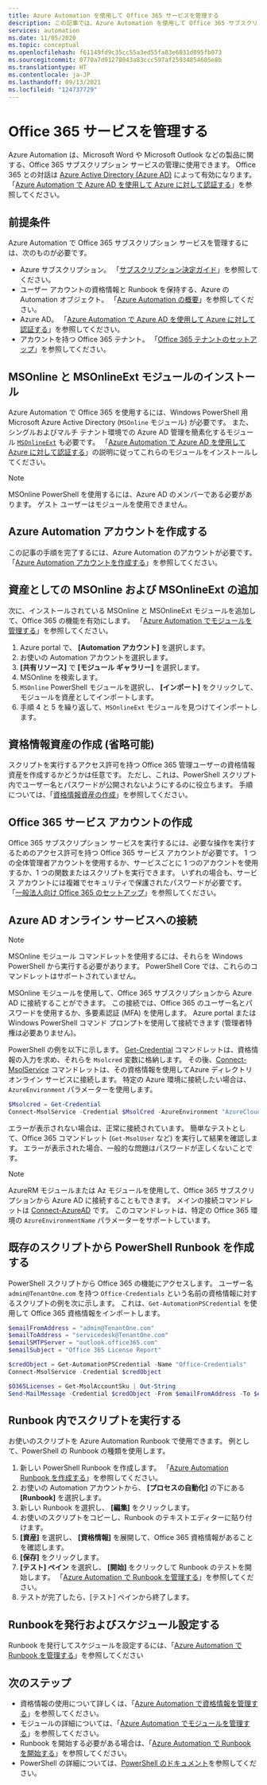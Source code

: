 ```yaml
---
title: Azure Automation を使用して Office 365 サービスを管理する
description: この記事では、Azure Automation を使用して Office 365 サブスクリプション サービスを管理する方法について説明します。
services: automation
ms.date: 11/05/2020
ms.topic: conceptual
ms.openlocfilehash: f61149fd9c35cc55a3ed55fa83e6031d895fb073
ms.sourcegitcommit: 0770a7d91278043a83ccc597af25934854605e8b
ms.translationtype: HT
ms.contentlocale: ja-JP
ms.lasthandoff: 09/13/2021
ms.locfileid: "124737729"
---
```

# <a name="manage-office-365-services"></a>Office 365 サービスを管理する

Azure Automation は、Microsoft Word や Microsoft Outlook などの製品に関する、Office 365 サブスクリプション サービスの管理に使用できます。 Office 365 との対話は [Azure Active Directory (Azure AD)](../active-directory/fundamentals/active-directory-whatis.md) によって有効になります。 「[Azure Automation で Azure AD を使用して Azure に対して認証する](automation-use-azure-ad.md)」を参照してください。

## <a name="prerequisites"></a>前提条件

Azure Automation で Office 365 サブスクリプション サービスを管理するには、次のものが必要です。

* Azure サブスクリプション。 「[サブスクリプション決定ガイド](/azure/cloud-adoption-framework/decision-guides/subscriptions/)」を参照してください。
* ユーザー アカウントの資格情報と Runbook を保持する、Azure の Automation オブジェクト。 「[Azure Automation の概要](./automation-intro.md)」を参照してください。
* Azure AD。 「[Azure Automation で Azure AD を使用して Azure に対して認証する](automation-use-azure-ad.md)」を参照してください。
* アカウントを持つ Office 365 テナント。 「[Office 365 テナントのセットアップ](/sharepoint/dev/spfx/set-up-your-developer-tenant)」を参照してください。

## <a name="install-the-msonline-and-msonlineext-modules"></a>MSOnline と MSOnlineExt モジュールのインストール

Azure Automation で Office 365 を使用するには、Windows PowerShell 用 Microsoft Azure Active Directory (`MSOnline` モジュール) が必要です。 また、シングルおよびマルチ テナント環境での Azure AD 管理を簡素化するモジュール [`MSOnlineExt`](https://www.powershellgallery.com/packages/MSOnlineExt/1.0.35) も必要です。 「[Azure Automation で Azure AD を使用して Azure に対して認証する](automation-use-azure-ad.md)」の説明に従ってこれらのモジュールをインストールしてください。

>[!NOTE]
>MSOnline PowerShell を使用するには、Azure AD のメンバーである必要があります。 ゲスト ユーザーはモジュールを使用できません。

## <a name="create-an-azure-automation-account"></a>Azure Automation アカウントを作成する

この記事の手順を完了するには、Azure Automation のアカウントが必要です。 「[Azure Automation アカウントを作成する](./quickstarts/create-account-portal.md)」を参照してください。
 
## <a name="add-msonline-and-msonlineext-as-assets"></a>資産としての MSOnline および MSOnlineExt の追加

次に、インストールされている MSOnline と MSOnlineExt モジュールを追加して、Office 365 の機能を有効にします。 「[Azure Automation でモジュールを管理する](shared-resources/modules.md)」を参照してください。

1. Azure portal で、 **[Automation アカウント]** を選択します。
2. お使いの Automation アカウントを選択します。
3. **[共有リソース]** で **[モジュール ギャラリー]** を選択します。
4. MSOnline を検索します。
5. `MSOnline` PowerShell モジュールを選択し、 **[インポート]** をクリックして、モジュールを資産としてインポートします。
6. 手順 4 と 5 を繰り返して、`MSOnlineExt` モジュールを見つけてインポートします。

## <a name="create-a-credential-asset-optional"></a>資格情報資産の作成 (省略可能)

スクリプトを実行するアクセス許可を持つ Office 365 管理ユーザーの資格情報資産を作成するかどうかは任意です。 ただし、これは、PowerShell スクリプト内でユーザー名とパスワードが公開されないようにするのに役立ちます。 手順については、「[資格情報資産の作成](automation-use-azure-ad.md#create-a-credential-asset)」を参照してください。

## <a name="create-an-office-365-service-account"></a>Office 365 サービス アカウントの作成

Office 365 サブスクリプション サービスを実行するには、必要な操作を実行するためのアクセス許可を持つ Office 365 サービス アカウントが必要です。 1 つの全体管理者アカウントを使用するか、サービスごとに 1 つのアカウントを使用するか、1 つの関数またはスクリプトを実行できます。 いずれの場合も、サービス アカウントには複雑でセキュリティで保護されたパスワードが必要です。 「[一般法人向け Office 365 のセットアップ](/microsoft-365/admin/setup/setup)」を参照してください。

## <a name="connect-to-the-azure-ad-online-service"></a>Azure AD オンライン サービスへの接続

>[!NOTE]
>MSOnline モジュール コマンドレットを使用するには、それらを Windows PowerShell から実行する必要があります。 PowerShell Core では、これらのコマンドレットはサポートされていません。

MSOnline モジュールを使用して、Office 365 サブスクリプションから Azure AD に接続することができます。 この接続では、Office 365 のユーザー名とパスワードを使用するか、多要素認証 (MFA) を使用します。 Azure portal または Windows PowerShell コマンド プロンプトを使用して接続できます (管理者特権は必要ありません)。

PowerShell の例を以下に示します。 [Get-Credential](/powershell/module/microsoft.powershell.security/get-credential) コマンドレットは、資格情報の入力を求め、それらを `Msolcred` 変数に格納します。 その後、[Connect-MsolService](/powershell/module/msonline/connect-msolservice) コマンドレットは、その資格情報を使用してAzure ディレクトリ オンライン サービスに接続します。 特定の Azure 環境に接続したい場合は、`AzureEnvironment` パラメーターを使用します。

```powershell
$Msolcred = Get-Credential
Connect-MsolService -Credential $MsolCred -AzureEnvironment "AzureCloud"
```

エラーが表示されない場合は、正常に接続されています。 簡単なテストとして、Office 365 コマンドレット (`Get-MsolUser` など) を実行して結果を確認します。 エラーが表示された場合、一般的な問題はパスワードが正しくないことです。

>[!NOTE]
>AzureRM モジュールまたは Az モジュールを使用して、Office 365 サブスクリプションから Azure AD に接続することもできます。 メインの接続コマンドレットは [Connect-AzureAD](/powershell/module/azuread/connect-azuread) です。 このコマンドレットは、特定の Office 365 環境の `AzureEnvironmentName` パラメーターをサポートしています。

## <a name="create-a-powershell-runbook-from-an-existing-script"></a>既存のスクリプトから PowerShell Runbook を作成する

PowerShell スクリプトから Office 365 の機能にアクセスします。 ユーザー名 `admin@TenantOne.com` を持つ `Office-Credentials` という名前の資格情報に対するスクリプトの例を次に示します。 これは、`Get-AutomationPSCredential` を使用して Office 365 資格情報をインポートします。

```powershell
$emailFromAddress = "admin@TenantOne.com"
$emailToAddress = "servicedesk@TenantOne.com"
$emailSMTPServer = "outlook.office365.com"
$emailSubject = "Office 365 License Report"

$credObject = Get-AutomationPSCredential -Name "Office-Credentials"
Connect-MsolService -Credential $credObject

$O365Licenses = Get-MsolAccountSku | Out-String
Send-MailMessage -Credential $credObject -From $emailFromAddress -To $emailToAddress -Subject $emailSubject -Body $O365Licenses -SmtpServer $emailSMTPServer -UseSSL
```

## <a name="run-the-script-in-a-runbook"></a>Runbook 内でスクリプトを実行する

お使いのスクリプトを Azure Automation Runbook で使用できます。 例として、PowerShell の Runbook の種類を使用します。

1. 新しい PowerShell Runbook を作成します。 「[Azure Automation Runbook を作成する](./learn/powershell-runbook-managed-identity.md)」を参照してください。
2. お使いの Automation アカウントから、 **[プロセスの自動化]** の下にある **[Runbook]** を選択します。
3. 新しい Runbook を選択し、 **[編集]** をクリックします。
4. お使いのスクリプトをコピーし、Runbook のテキストエディターに貼り付けます。
5. **[資産]** を選択し、 **[資格情報]** を展開して、Office 365 資格情報があることを確認します。
6. **[保存]** をクリックします。
7. **[テスト] ペイン** を選択し、 **[開始]** をクリックして Runbook のテストを開始します。 「[Azure Automation で Runbook を管理する](./manage-runbooks.md)」を参照してください。
8. テストが完了したら、[テスト] ペインから終了します。

## <a name="publish-and-schedule-the-runbook"></a>Runbookを発行およびスケジュール設定する

Runbook を発行してスケジュールを設定するには、「[Azure Automation で Runbook を管理する](./manage-runbooks.md)」を参照してください

## <a name="next-steps"></a>次のステップ

* 資格情報の使用について詳しくは、「[Azure Automation で資格情報を管理する](shared-resources/credentials.md)」を参照してください。
* モジュールの詳細については、「[Azure Automation でモジュールを管理する](shared-resources/modules.md)」を参照してください。
* Runbook を開始する必要がある場合は、「[Azure Automation で Runbook を開始する](start-runbooks.md)」を参照してください。
* PowerShell の詳細については、[PowerShell のドキュメント](/powershell/scripting/overview)を参照してください。